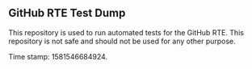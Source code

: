 ## GitHub RTE Test Dump

This repository is used to run automated tests for the GitHub RTE.
This repository is not safe and should not be used for any other purpose.

Time stamp: 1581546684924.
